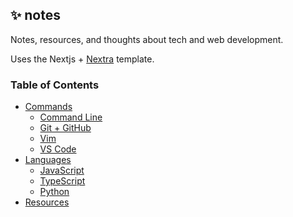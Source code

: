 ## ✨ notes

Notes, resources, and thoughts about tech and web development.

Uses the Nextjs + [Nextra](https://nextra.site) template.

### Table of Contents

- [Commands](./pages/commands/index.mdx)
  - [Command Line](./pages/commands/cli.mdx)
  - [Git + GitHub](./pages/commands/git.mdx)
  - [Vim](./pages/commands/vim.mdx)
  - [VS Code](./pages/commands/vsc.mdx)
- [Languages](./pages/languages/index.mdx)
  - [JavaScript](./pages/languages/JavaScript/index.mdx)
  - [TypeScript](./pages/languages/TypeScript/index.mdx)
  - [Python](./pages/languages/Python/index.mdx)
- [Resources](./pages/resources/index.mdx)

